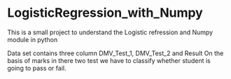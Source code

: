 # LogisticRegression_with_Numpy

This is a small project to understand the Logistic refression and Numpy module in python

Data set contains three column DMV_Test_1, DMV_Test_2 and Result 
On the basis of marks in there two test we have to classify whether student is going to pass or fail.
